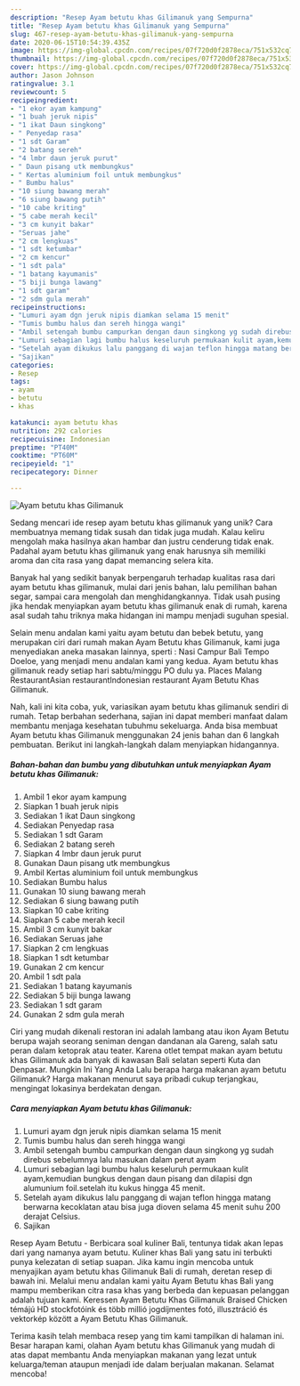 ```yaml
---
description: "Resep Ayam betutu khas Gilimanuk yang Sempurna"
title: "Resep Ayam betutu khas Gilimanuk yang Sempurna"
slug: 467-resep-ayam-betutu-khas-gilimanuk-yang-sempurna
date: 2020-06-15T10:54:39.435Z
image: https://img-global.cpcdn.com/recipes/07f720d0f2878eca/751x532cq70/ayam-betutu-khas-gilimanuk-foto-resep-utama.jpg
thumbnail: https://img-global.cpcdn.com/recipes/07f720d0f2878eca/751x532cq70/ayam-betutu-khas-gilimanuk-foto-resep-utama.jpg
cover: https://img-global.cpcdn.com/recipes/07f720d0f2878eca/751x532cq70/ayam-betutu-khas-gilimanuk-foto-resep-utama.jpg
author: Jason Johnson
ratingvalue: 3.1
reviewcount: 5
recipeingredient:
- "1 ekor ayam kampung"
- "1 buah jeruk nipis"
- "1 ikat Daun singkong"
- " Penyedap rasa"
- "1 sdt Garam"
- "2 batang sereh"
- "4 lmbr daun jeruk purut"
- " Daun pisang utk membungkus"
- " Kertas aluminium foil untuk membungkus"
- " Bumbu halus"
- "10 siung bawang merah"
- "6 siung bawang putih"
- "10 cabe kriting"
- "5 cabe merah kecil"
- "3 cm kunyit bakar"
- "Seruas jahe"
- "2 cm lengkuas"
- "1 sdt ketumbar"
- "2 cm kencur"
- "1 sdt pala"
- "1 batang kayumanis"
- "5 biji bunga lawang"
- "1 sdt garam"
- "2 sdm gula merah"
recipeinstructions:
- "Lumuri ayam dgn jeruk nipis diamkan selama 15 menit"
- "Tumis bumbu halus dan sereh hingga wangi"
- "Ambil setengah bumbu campurkan dengan daun singkong yg sudah direbus sebelumnya lalu masukan dalam perut ayam"
- "Lumuri sebagian lagi bumbu halus keseluruh permukaan kulit ayam,kemudian bungkus dengan daun pisang dan dilapisi dgn alumunium foil.setelah itu kukus hingga 45 menit."
- "Setelah ayam dikukus lalu panggang di wajan teflon hingga matang berwarna kecoklatan atau bisa juga dioven selama 45 menit suhu 200 derajat Celsius."
- "Sajikan"
categories:
- Resep
tags:
- ayam
- betutu
- khas

katakunci: ayam betutu khas 
nutrition: 292 calories
recipecuisine: Indonesian
preptime: "PT40M"
cooktime: "PT60M"
recipeyield: "1"
recipecategory: Dinner

---
```



![Ayam betutu khas Gilimanuk](https://img-global.cpcdn.com/recipes/07f720d0f2878eca/751x532cq70/ayam-betutu-khas-gilimanuk-foto-resep-utama.jpg)

Sedang mencari ide resep ayam betutu khas gilimanuk yang unik? Cara membuatnya memang tidak susah dan tidak juga mudah. Kalau keliru mengolah maka hasilnya akan hambar dan justru cenderung tidak enak. Padahal ayam betutu khas gilimanuk yang enak harusnya sih memiliki aroma dan cita rasa yang dapat memancing selera kita.

Banyak hal yang sedikit banyak berpengaruh terhadap kualitas rasa dari ayam betutu khas gilimanuk, mulai dari jenis bahan, lalu pemilihan bahan segar, sampai cara mengolah dan menghidangkannya. Tidak usah pusing jika hendak menyiapkan ayam betutu khas gilimanuk enak di rumah, karena asal sudah tahu triknya maka hidangan ini mampu menjadi suguhan spesial.

Selain menu andalan kami yaitu ayam betutu dan bebek betutu, yang merupakan ciri dari rumah makan Ayam Betutu khas Gilimanuk, kami juga menyediakan aneka masakan lainnya, sperti : Nasi Campur Bali Tempo Doeloe, yang menjadi menu andalan kami yang kedua. Ayam betutu khas gilimanuk ready setiap hari sabtu/minggu PO dulu ya. Places Malang RestaurantAsian restaurantIndonesian restaurant Ayam Betutu Khas Gilimanuk.


Nah, kali ini kita coba, yuk, variasikan ayam betutu khas gilimanuk sendiri di rumah. Tetap berbahan sederhana, sajian ini dapat memberi manfaat dalam membantu menjaga kesehatan tubuhmu sekeluarga. Anda bisa membuat Ayam betutu khas Gilimanuk menggunakan 24 jenis bahan dan 6 langkah pembuatan. Berikut ini langkah-langkah dalam menyiapkan hidangannya.

<!--inarticleads1-->

##### Bahan-bahan dan bumbu yang dibutuhkan untuk menyiapkan Ayam betutu khas Gilimanuk:

1. Ambil 1 ekor ayam kampung
1. Siapkan 1 buah jeruk nipis
1. Sediakan 1 ikat Daun singkong
1. Sediakan  Penyedap rasa
1. Sediakan 1 sdt Garam
1. Sediakan 2 batang sereh
1. Siapkan 4 lmbr daun jeruk purut
1. Gunakan  Daun pisang utk membungkus
1. Ambil  Kertas aluminium foil untuk membungkus
1. Sediakan  Bumbu halus
1. Gunakan 10 siung bawang merah
1. Sediakan 6 siung bawang putih
1. Siapkan 10 cabe kriting
1. Siapkan 5 cabe merah kecil
1. Ambil 3 cm kunyit bakar
1. Sediakan Seruas jahe
1. Siapkan 2 cm lengkuas
1. Siapkan 1 sdt ketumbar
1. Gunakan 2 cm kencur
1. Ambil 1 sdt pala
1. Sediakan 1 batang kayumanis
1. Sediakan 5 biji bunga lawang
1. Sediakan 1 sdt garam
1. Gunakan 2 sdm gula merah


Ciri yang mudah dikenali restoran ini adalah lambang atau ikon Ayam Betutu berupa wajah seorang seniman dengan dandanan ala Gareng, salah satu peran dalam ketoprak atau teater. Karena otlet tempat makan ayam betutu khas Gilimanuk ada banyak di kawasan Bali selatan seperti Kuta dan Denpasar. Mungkin Ini Yang Anda Lalu berapa harga makanan ayam betutu Gilimanuk? Harga makanan menurut saya pribadi cukup terjangkau, mengingat lokasinya berdekatan dengan. 

<!--inarticleads2-->

##### Cara menyiapkan Ayam betutu khas Gilimanuk:

1. Lumuri ayam dgn jeruk nipis diamkan selama 15 menit
1. Tumis bumbu halus dan sereh hingga wangi
1. Ambil setengah bumbu campurkan dengan daun singkong yg sudah direbus sebelumnya lalu masukan dalam perut ayam
1. Lumuri sebagian lagi bumbu halus keseluruh permukaan kulit ayam,kemudian bungkus dengan daun pisang dan dilapisi dgn alumunium foil.setelah itu kukus hingga 45 menit.
1. Setelah ayam dikukus lalu panggang di wajan teflon hingga matang berwarna kecoklatan atau bisa juga dioven selama 45 menit suhu 200 derajat Celsius.
1. Sajikan


Resep Ayam Betutu - Berbicara soal kuliner Bali, tentunya tidak akan lepas dari yang namanya ayam betutu. Kuliner khas Bali yang satu ini terbukti punya kelezatan di setiap suapan. Jika kamu ingin mencoba untuk menyajikan ayam betutu khas Gilimanuk Bali di rumah, deretan resep di bawah ini. Melalui menu andalan kami yaitu Ayam Betutu khas Bali yang mampu memberikan citra rasa khas yang berbeda dan kepuasan pelanggan adalah tujuan kami. Keressen Ayam Betutu Khas Gilimanuk Braised Chicken témájú HD stockfotóink és több millió jogdíjmentes fotó, illusztráció és vektorkép között a Ayam Betutu Khas Gilimanuk. 

Terima kasih telah membaca resep yang tim kami tampilkan di halaman ini. Besar harapan kami, olahan Ayam betutu khas Gilimanuk yang mudah di atas dapat membantu Anda menyiapkan makanan yang lezat untuk keluarga/teman ataupun menjadi ide dalam berjualan makanan. Selamat mencoba!
